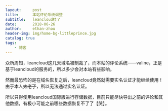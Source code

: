 ```yaml
---
layout:     post
title:      本站评论系统调整
subtitle:   leancloud挂了
date:       2018-06-26
author:     ethan-zhou
header-img: img/home-bg-littleprince.jpg
catalog: true
tags:
    - 博客
---
```


众所周知，leancloud这几天域名被制裁了，而本站的评论系统——valine，正是基于leancloud的服务的，所以多少会对本站有些影响。

然而最恐怖的是在域名恢复之后，leancloud竟然就需要实名认证才能继续使用！由于本人~~太老了~~，所以无法通过实名认证。

所以只得使用leancloud国际版进行存储数据，目前只能尽快导出之前的评论和其他数据，有极小可能之前哪些数据恢复不了了【哭】。
